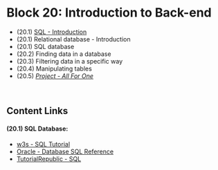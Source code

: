 # Block 20: Introduction to Back-end
- (20.1) [SQL - Introduction](https://github.com/LeonarDev/Trybe/tree/main/Exercises/back-end/block_20/20.1)
- (20.1) Relational database - Introduction
- (20.1) SQL database
- (20.2) Finding data in a database
- (20.3) Filtering data in a specific way
- (20.4) Manipulating tables
- (20.5) _[Project - All For One]()_

<br>

## Content Links
#### (20.1) SQL Database:
- [w3s - SQL Tutorial](https://www.w3schools.com/sql/)
- [Oracle - Database SQL Reference](https://docs.oracle.com/cd/B19306_01/server.102/b14200/toc.htm)
- [TutorialRepublic - SQL](https://www.tutorialrepublic.com/sql-tutorial/)
<!--
#### (20.2) Finding data in a database:
- []()
- []()
- []()

#### (20.3) Filtering data in a specific way:
- []()
- []()
- []()

#### (20.4) Manipulating tables:
- []()
- []()
- []()

-->
